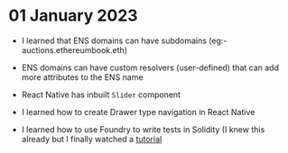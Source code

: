 # 01 January 2023

-   I learned that ENS domains can have subdomains (eg:- auctions.ethereumbook.eth)
-   ENS domains can have custom resolvers (user-defined) that can add more attributes to the ENS name

-   React Native has inbuilt `Slider` component
-   I learned how to create Drawer type navigation in React Native

-   I learned how to use Foundry to write tests in Solidity (I knew this already but I finally watched a [tutorial](https://www.youtube.com/watch?v=fNMfMxGxeag)
